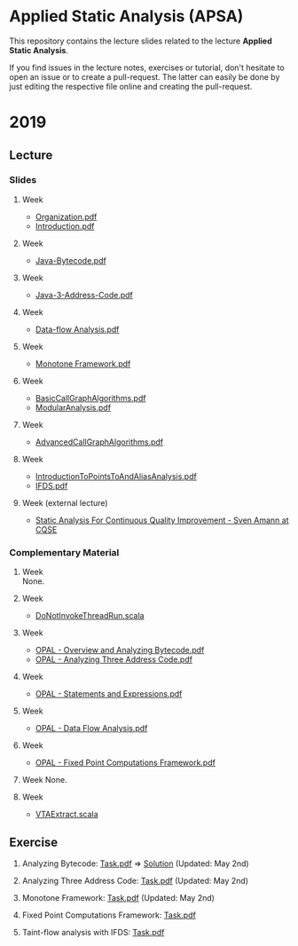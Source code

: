 # Applied Static Analysis (APSA)

This repository contains the lecture slides related to the lecture **Applied Static Analysis**.

If you find issues in the lecture notes, exercises or tutorial, don't hesitate to open an issue or to create a pull-request. The latter can easily be done by just editing the respective file online and creating the pull-request.

# 2019

## Lecture

### Slides

 1. Week 
    - [Organization.pdf](2019/0-Organization/Organization.pdf)
    - [Introduction.pdf](2019/1-Introduction/Introduction.pdf)
 2. Week  
    - [Java-Bytecode.pdf](2019/2-Java-Bytecode/Bytecode.pdf)
 3. Week 
    - [Java-3-Address-Code.pdf](2019/3-Java-TAC/TAC.pdf)
 4. Week
    - [Data-flow Analysis.pdf](2019/4-DataFlowAnalysis/DataFlowAnalysis.pdf)	
 5. Week
    - [Monotone Framework.pdf](2019/5-MonotoneFramework/MonotoneFramework.pdf)
 6. Week
    - [BasicCallGraphAlgorithms.pdf](2019/6-BasicCallGraphAlgorithms/BasicCallGraphAlgorithms.pdf) 
    - [ModularAnalysis.pdf](2019/7-ModularAnalysis/ModularAnalysis.pdf)  
 7. Week
    - [AdvancedCallGraphAlgorithms.pdf](2019/8-AdvancedCallGraphAlgorithms/AdvancedCallGraphAlgorithms.pdf)
 8. Week
     - [IntroductionToPointsToAndAliasAnalysis.pdf](2019/9-IntroductionToPointsToAndAliasAnalysis/IntroductionToPointsToAndAliasAnalysis.pdf)    
     - [IFDS.pdf](2019/10-IFDS/IFDS.pdf)          
    
 9. Week (external lecture)
     - [Static Analysis For Continuous Quality Improvement - Sven Amann at CQSE](2019/11-SvenAmann-CQSE-StaticAnalysisForContinuousQualityImprovement.pdf)
      
### Complementary Material

 1. Week  
   None.
 
 1. Week 
    - [DoNotInvokeThreadRun.scala](2019/OPAL/Code/src/main/scala/de/tud/stg/br/DoNotInvokeThreadRun.scala)

 1. Week
    - [OPAL - Overview and Analyzing Bytecode.pdf](2019/OPAL/1-OverviewAndAnalyzingBytecode.pdf)    
    - [OPAL - Analyzing Three Address Code.pdf](2019/OPAL/2-AnalyzingThreeAddressCode.pdf)

 1. Week
    - [OPAL - Statements and Expressions.pdf](2019/OPAL/3-ThreeAddressCodeStatementsAndExpressions.pdf)

 1. Week
    - [OPAL - Data Flow Analysis.pdf](2019/OPAL/4-SimpleDataFlowAnalyses.pdf)   
    
 1. Week
    - [OPAL - Fixed Point Computations Framework.pdf](2019/OPAL/5-FixedPointComputations.pdf)  
    
 1. Week
    None.
 
 1. Week
    - [VTAExtract.scala](2019/10-IFDS/Exercise/VTA-Extract.scala)  
         

## Exercise

 1. Analyzing Bytecode: [Task.pdf](2019/2-Java-Bytecode/Exercise/Task.pdf) ⇒  [Solution](2019/2-Java-Bytecode/Exercise/Solution) (Updated: May 2nd)
 
 1. Analyzing Three Address Code: [Task.pdf](2019/3-Java-TAC/Exercise/Task.pdf) (Updated: May 2nd)
 
 1. Monotone Framework: [Task.pdf](2019/5-Monotone-Framework/Exercise/Task.pdf) (Updated: May 2nd)

 1. Fixed Point Computations Framework: [Task.pdf](2019/7-ModularAnalyses/Exercise/Task.pdf)
 
 1. Taint-flow analysis with IFDS: [Task.pdf](2019/10-IFDS/Exercise/Task.pdf)
